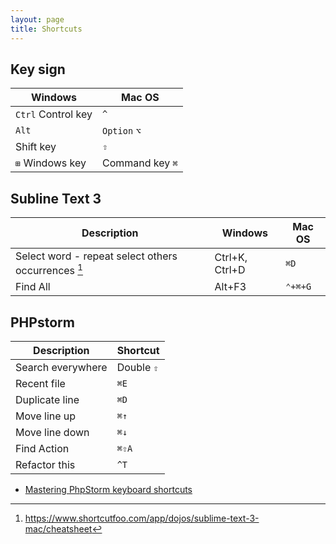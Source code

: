 ```yaml
---
layout: page
title: Shortcuts
---
```


## Key sign

Windows | Mac OS
------------ | -------------
`Ctrl` Control key | `^`
`Alt` | `Option` `⌥`
Shift key | `⇧`
 `⊞` Windows key | Command key `⌘` 





## Subline Text 3 


Description | Windows | Mac OS
------------  | ------------ | -------------
Select word - repeat select others occurrences [^st1] | Ctrl+K, Ctrl+D | `⌘D`
Find All | Alt+F3 | `⌃+⌘+G`


[^st1]: https://www.shortcutfoo.com/app/dojos/sublime-text-3-mac/cheatsheet


## PHPstorm

Description | Shortcut
------------ | ------------- 
Search everywhere | Double `⇧` 
Recent file | `⌘E` 
Duplicate line | `⌘D`
Move line up | `⌘↑` 
Move line down | `⌘↓` 
Find Action | `⌘⇧A`
Refactor this | `^T`


* [Mastering PhpStorm keyboard shortcuts](https://www.jetbrains.com/help/phpstorm/mastering-keyboard-shortcuts.html)